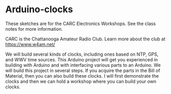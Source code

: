 # Arduino-clocks
These sketches are for the CARC Electronics Workshops.
See the class notes for more information.

CARC is the Chattanooga Amateur Radio Club. Learn more about the club at https://www.w4am.net/ 

We will build several kinds of clocks, including ones based on NTP, GPS, and WWV time sources.
This Arduino project will get you experienced in building with Arduino and with interfacing various parts to an Arduino.
We will build this project in several steps.  If you acquire the parts in the Bill of Material, then you can also build these clocks.  I will first demonstrate the clocks and then we can hold a workshop where you can build your own clocks.
